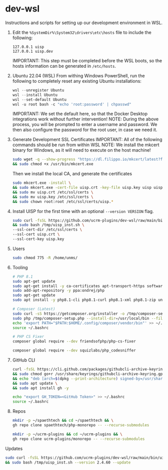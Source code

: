 # dev-wsl
Instructions and scripts for setting up our development environment in WSL.

1.  Edit the `%SystemDir%\System32\drivers\etc\hosts` file to include the following:
    ```text
    127.0.0.1 uisp
    127.0.0.1 uisp.dev
    ```
    IMPORTANT: This step must be completed before the WSL boots, so the hosts information can be generated in `/etc/hosts`.

2.  Ubuntu 22.04 (WSL)
    From withing Windows PowerShell, run the following to completely reset any existing Ubuntu installations:
    ```powershell
    wsl --unregister Ubuntu
    wsl --install Ubuntu
    wsl --set-default Ubuntu
    wsl -u root bash -c "echo 'root:password' | chpasswd"
    ```
    IMPORTANT: We set the default here, so that the Docker Desktop integrations work without further intervention!
    NOTE: During the above process, you will be prompted to enter a username and password.  We then also configure the
    password for the root user, in case we need it.

3.  Generate Development SSL Certificates
    IMPORTANT: All of the following commands should be run from within WSL
    NOTE: We install the mkcert binary for Windows, as it will need to execute on the host machine!
    ```bash
    sudo wget -q --show-progress "https://dl.filippo.io/mkcert/latest?for=windows/amd64" -O /usr/bin/mkcert.exe \
    && sudo chmod +x /usr/bin/mkcert.exe
    ```
    Then we install the local CA, and generate the certificates
    ```bash
    sudo mkcert.exe -install \
    && sudo mkcert.exe -cert-file uisp.crt -key-file uisp.key uisp uisp.dev localhost \
    && sudo mv uisp.crt /etc/ssl/certs \
    && sudo mv uisp.key /etc/ssl/certs \
    && sudo chown root:root /etc/ssl/certs/uisp.*
    ```

4.  Install UISP for the first time with an optional `--version VERSION` flag.
    ```bash
    sudo curl -fsSL https://github.com/ucrm-plugins/dev-wsl/raw/main/bin/uisp_inst.sh > /tmp/uisp_inst.sh \
    && sudo bash /tmp/uisp_inst.sh \
    --ssl-cert-dir /etc/ssl/certs \
    --ssl-cert uisp.crt \
    --ssl-cert-key uisp.key
    ```

5.  Users
    ```bash
    sudo chmod 775 -R /home/unms/
    ```

6.  Tooling
    ```bash
    # PHP 8.1
    sudo apt-get update
    sudo apt-get install -y ca-certificates apt-transport-https software-properties-common
    sudo add-apt-repository -y ppa:ondrej/php
    sudo apt-get update
    sudo apt install -y php8.1-cli php8.1-curl php8.1-xml php8.1-zip unzip

    # Composer (Latest)
    sudo curl -sS https://getcomposer.org/installer -o /tmp/composer-setup.php
    sudo php /tmp/composer-setup.php --install-dir=/usr/local/bin --filename=composer
    echo 'export PATH="$PATH:$HOME/.config/composer/vendor/bin"' >> ~/.bashrc
    source ~/.bashrc

    # PHP CS Fixer
    composer global require --dev friendsofphp/php-cs-fixer

    composer global require --dev squizlabs/php_codesniffer
    ```
7.  GitHub CLI
    ```bash
    curl -fsSL https://cli.github.com/packages/githubcli-archive-keyring.gpg | sudo dd of=/usr/share/keyrings/githubcli-archive-keyring.gpg \
    && sudo chmod go+r /usr/share/keyrings/githubcli-archive-keyring.gpg \
    && echo "deb [arch=$(dpkg --print-architecture) signed-by=/usr/share/keyrings/githubcli-archive-keyring.gpg] https://cli.github.com/packages stable main" | sudo tee /etc/apt/sources.list.d/github-cli.list > /dev/null \
    && sudo apt update \
    && sudo apt install gh -y

    echo "export GH_TOKEN=<GitHub Token>" >> ~/.bashrc
    source ~/.bashrc
    ```

8.  Repos
    ```bash
    mkdir -p ~/spaethtech && cd ~/spaethtech && \
    gh repo clone spaethtech/php-monorepo -- --recurse-submodules

    mkdir -p ~/ucrm-plugins && cd ~/ucrm-plugins && \
    gh repo clone ucrm-plugins/monorepo -- --recurse-submodules
    ```





Updates
```bash
sudo curl -fsSL https://github.com/ucrm-plugins/dev-wsl/raw/main/bin/uisp_inst.sh > /tmp/uisp_inst.sh \
&& sudo bash /tmp/uisp_inst.sh --version 2.4.60 --update
```
